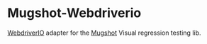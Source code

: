 # Mugshot-Webdriverio

[WebdriverIO](http://webdriver.io/) adapter for the [Mugshot](https://github.com/uberVU/mugshot) Visual regression testing lib.
